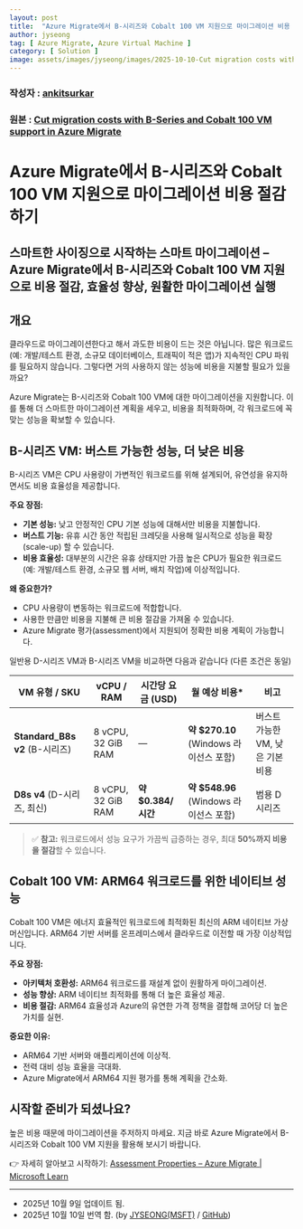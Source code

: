 ```yaml
---
layout: post
title:  "Azure Migrate에서 B-시리즈와 Cobalt 100 VM 지원으로 마이그레이션 비용 절감하기"
author: jyseong
tag: [ Azure Migrate, Azure Virtual Machine ]
category: [ Solution ]
image: assets/images/jyseong/images/2025-10-10-Cut migration costs with B-Series and Cobalt 100 VM support in Azure Migrate/AZUREBLOG_MAR27_Azure-3D-Illustration-2-OffWhite_240327_V1.webp
---
```


### 작성자 : [ankitsurkar](https://techcommunity.microsoft.com/users/ankitsurkar/1930507)
### 원본 : [Cut migration costs with B-Series and Cobalt 100 VM support in Azure Migrate](https://techcommunity.microsoft.com/blog/azuremigrationblog/cut-migration-costs-with-b-series-and-cobalt-100-vm-support-in-azure-migrate/4460285)

# Azure Migrate에서 B-시리즈와 Cobalt 100 VM 지원으로 마이그레이션 비용 절감하기

## 스마트한 사이징으로 시작하는 스마트 마이그레이션 – Azure Migrate에서 B-시리즈와 Cobalt 100 VM 지원으로 비용 절감, 효율성 향상, 원활한 마이그레이션 실행

## 개요
클라우드로 마이그레이션한다고 해서 과도한 비용이 드는 것은 아닙니다. 많은 워크로드(예: 개발/테스트 환경, 소규모 데이터베이스, 트래픽이 적은 앱)가 지속적인 CPU 파워를 필요하지 않습니다. 그렇다면 거의 사용하지 않는 성능에 비용을 지불할 필요가 있을까요?

Azure Migrate는 B-시리즈와 Cobalt 100 VM에 대한 마이그레이션을 지원합니다. 이를 통해 더 스마트한 마이그레이션 계획을 세우고, 비용을 최적화하며, 각 워크로드에 꼭 맞는 성능을 확보할 수 있습니다.

## B-시리즈 VM: 버스트 가능한 성능, 더 낮은 비용
B-시리즈 VM은 CPU 사용량이 가변적인 워크로드를 위해 설계되어, 유연성을 유지하면서도 비용 효율성을 제공합니다.

**주요 장점:**

- **기본 성능:** 낮고 안정적인 CPU 기본 성능에 대해서만 비용을 지불합니다.
- **버스트 기능:** 유휴 시간 동안 적립된 크레딧을 사용해 일시적으로 성능을 확장(scale-up) 할 수 있습니다.
- **비용 효율성:** 대부분의 시간은 유휴 상태지만 가끔 높은 CPU가 필요한 워크로드(예: 개발/테스트 환경, 소규모 웹 서버, 배치 작업)에 이상적입니다.

**왜 중요한가?**

- CPU 사용량이 변동하는 워크로드에 적합합니다.
- 사용한 만큼만 비용을 지불해 큰 비용 절감을 가져올 수 있습니다.
- Azure Migrate 평가(assessment)에서 지원되어 정확한 비용 계획이 가능합니다.

일반용 D-시리즈 VM과 B-시리즈 VM을 비교하면 다음과 같습니다 (다른 조건은 동일)


| **VM 유형 / SKU**              | **vCPU / RAM**     | **시간당 요금 (USD)** | **월 예상 비용**\*                   | **비고**               |
| ---------------------------- | ------------------ | ---------------- | ------------------------------- | -------------------- |
| **Standard\_B8s v2** (B-시리즈) | 8 vCPU, 32 GiB RAM | —                | **약 $270.10** (Windows 라이선스 포함) | 버스트 가능한 VM, 낮은 기본 비용 |
| **D8s v4** (D-시리즈, 최신)       | 8 vCPU, 32 GiB RAM | **약 $0.384/시간**  | **약 $548.96** (Windows 라이선스 포함) | 범용 D 시리즈             |

> ✅ **참고:** 워크로드에서 성능 요구가 가끔씩 급증하는 경우, 최대 **50%까지 비용을 절감**할 수 있습니다.


## Cobalt 100 VM: ARM64 워크로드를 위한 네이티브 성능
Cobalt 100 VM은 에너지 효율적인 워크로드에 최적화된 최신의 ARM 네이티브 가상 머신입니다. ARM64 기반 서버를 온프레미스에서 클라우드로 이전할 때 가장 이상적입니다.

**주요 장점:**

- **아키텍처 호환성:** ARM64 워크로드를 재설계 없이 원활하게 마이그레이션.
- **성능 향상:** ARM 네이티브 최적화를 통해 더 높은 효율성 제공.
- **비용 절감:** ARM64 효율성과 Azure의 유연한 가격 정책을 결합해 코어당 더 높은 가치를 실현.


**중요한 이유:**

- ARM64 기반 서버와 애플리케이션에 이상적.
- 전력 대비 성능 효율을 극대화.
- Azure Migrate에서 ARM64 지원 평가를 통해 계획을 간소화.

## 시작할 준비가 되셨나요?
높은 비용 때문에 마이그레이션을 주저하지 마세요.
지금 바로 Azure Migrate에서 B-시리즈와 Cobalt 100 VM 지원을 활용해 보시기 바랍니다.

👉 자세히 알아보고 시작하기: [Assessment Properties – Azure Migrate | Microsoft Learn](https://learn.microsoft.com/en-us/azure/migrate/vm-assessment-properties?view=migrate)

----------

- 2025년 10월 9일 업데이트 됨.
- 2025년 10월 10일 번역 함. (by [JYSEONG(MSFT)](https://techcommunity.microsoft.com/users/ji%20yong%20seong/219866) / [GitHub](https://github.com/jiyongseong))